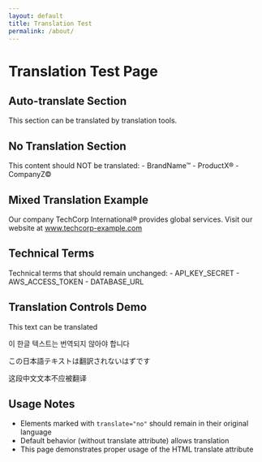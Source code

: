 ```yaml
---
layout: default
title: Translation Test
permalink: /about/
---
```


# Translation Test Page

## Auto-translate Section
This section can be translated by translation tools.

## No Translation Section
<div translate="no">
  This content should NOT be translated:
  - BrandName™
  - ProductX®
  - CompanyZ©
</div>

## Mixed Translation Example
Our company <span translate="no">TechCorp International®</span> provides global services.
Visit our website at <span translate="no">www.techcorp-example.com</span>

## Technical Terms
<div translate="no">
  Technical terms that should remain unchanged:
  - API_KEY_SECRET
  - AWS_ACCESS_TOKEN
  - DATABASE_URL
</div>

## Translation Controls Demo
<div class="translation-demo">
  <p>This text can be translated</p>
  <p translate="no">이 한글 텍스트는 번역되지 않아야 합니다</p>
  <p translate="no">この日本語テキストは翻訳されないはずです</p>
  <p translate="no">这段中文文本不应被翻译</p>
</div>

## Usage Notes
- Elements marked with `translate="no"` should remain in their original language
- Default behavior (without translate attribute) allows translation
- This page demonstrates proper usage of the HTML translate attribute
